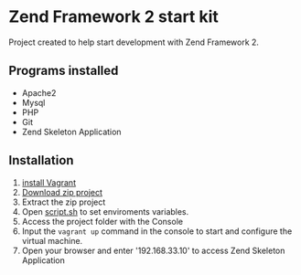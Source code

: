 Zend Framework 2 start kit
==========================
Project created to help start development with Zend Framework 2.

## Programs installed ##
* Apache2
* Mysql
* PHP
* Git
* Zend Skeleton Application

## Installation ##
1. [install Vagrant](http://www.vagrantup.com/)
2. [Download zip project](https://github.com/luizventurote/ZF2-start-kit/archive/master.zip)
3. Extract the zip project
4. Open [script.sh](https://github.com/luizventurote/ZF2-start-kit/blob/master/script.sh) to set enviroments variables.
5. Access the project folder with the Console
6. Input the `vagrant up` command in the console to start and configure the virtual machine.
7. Open your browser and enter '192.168.33.10' to access Zend Skeleton Application